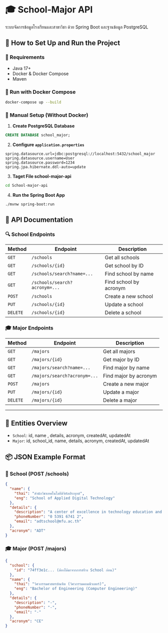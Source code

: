 
# 🎓 School-Major API

ระบบจัดการข้อมูลโรงเรียนและสาขาวิชา ด้วย Spring Boot และฐานข้อมูล PostgreSQL

## 🚀 How to Set Up and Run the Project

### 🧱 Requirements

- Java 17+
- Docker & Docker Compose
- Maven

### 🐳 Run with Docker Compose

```bash
docker-compose up --build
```

### 🔧 Manual Setup (Without Docker)

1. **Create PostgreSQL Database**

```sql
CREATE DATABASE school_major;
```

2. **Configure `application.properties`**

```properties
spring.datasource.url=jdbc:postgresql://localhost:5432/school_major
spring.datasource.username=User
spring.datasource.password=1234
spring.jpa.hibernate.ddl-auto=update
```

3. **Taget File school-major-api**

```bash
cd School-major-api
```

4. **Run the Spring Boot App**

```bash
./mvnw spring-boot:run
```


## 📡 API Documentation

### 🔍 School Endpoints

| Method | Endpoint | Description |
|--------|----------|-------------|
| `GET`  | `/schools` | Get all schools |
| `GET`  | `/schools/{id}` | Get school by ID |
| `GET` | `/schools/search?name=...` | Find school by name |
| `GET` | `/schools/search?acronym=...` | Find school by acronym |
| `POST` | `/schools` | Create a new school |
| `PUT`  | `/schools/{id}` | Update a school |
| `DELETE` | `/schools/{id}` | Delete a school |

### 🎓 Major Endpoints

| Method | Endpoint | Description |
|--------|----------|-------------|
| `GET`  | `/majors` | Get all majors |
| `GET`  | `/majors/{id}` | Get major by ID |
| `GET` | `/majors/search?name=...` | Find major by name|
| `GET` | `/majors/search?acronym=...` | Find major by acronym |
| `POST` | `/majors` | Create a new major |
| `PUT`  | `/majors/{id}` | Update a major |
| `DELETE` | `/majors/{id}` | Delete a major |

---

## 📂 Entities Overview

- `School`: id, name , details, acronym, createdAt, updatedAt
- `Major`: id, school_id, name, details, acronym, createdAt, updatedAt

## 📦 JSON Example Format

### 🏫 School (POST /schools)

```Json
{
  "name": {
    "thai": "สำนักวิชาเทคโนโลยีดิจิทัลประยุกต์",
    "eng": "School of Applied Digital Technology"
  },
  "details": {
    "description": "A center of excellence in technology education and innovation.",
    "phoneNumber": "0 5391 6741 2",
    "email": "adtschool@mfu.ac.th"
  },
  "acronym": "ADT"
}
```

### 🎓 Major (POST /majors)

```Json
{
  "school": {
    "id": "74ff3e1c... (ต้องได้มาจากการสร้าง School ก่อน)" 
  },
  "name": {
    "thai": "วิศวกรรมศาสตรบัณฑิต (วิศวกรรมคอมพิวเตอร์)",
    "eng": "Bachelor of Engineering (Computer Engineering)"
  },
  "details": {
    "description": "-",
    "phoneNumber": "-",
    "email": "-"
  },
  "acronym": "CE"
}
```
